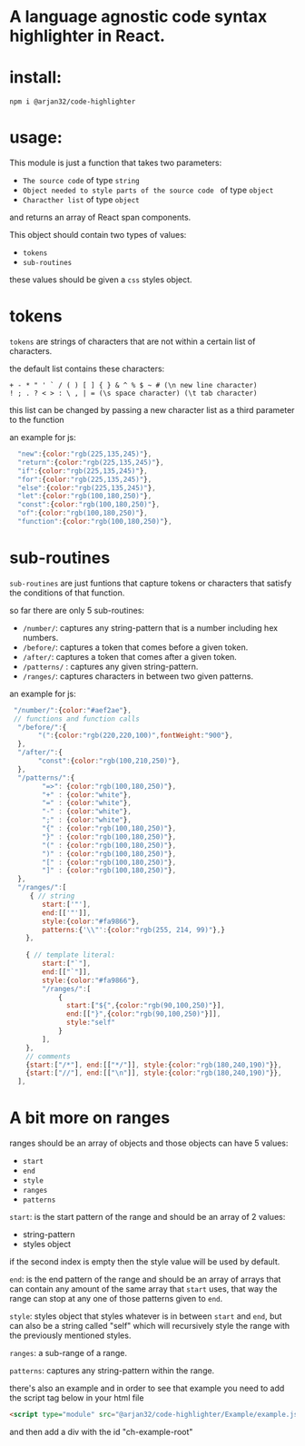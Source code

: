# A language agnostic code syntax highlighter in React.

# install: 
```npm i @arjan32/code-highlighter```
# usage: 
This module is just a function that takes two parameters:  
* ```The source code``` of type ```string```
* ```Object needed to style parts of the source code ``` of type ```object```
* ```Characther list``` of type ```object```

and returns an array of React span components.

This object should contain two types of values:
* ```tokens```
* ```sub-routines```

these values should be given a ```css``` styles object.

# tokens
```tokens``` are strings of characters that are not within a certain list of characters.

the default list contains these characters:

``` 
+ - * " ' ` / ( ) [ ] { } & ^ % $ ~ # (\n new line character)
! ; . ? < > : \ , | = (\s space character) (\t tab character)
```
this list can be changed by passing a new character list as a third parameter to the function  

an example for js:
```javascript
  "new":{color:"rgb(225,135,245)"},
  "return":{color:"rgb(225,135,245)"},
  "if":{color:"rgb(225,135,245)"},
  "for":{color:"rgb(225,135,245)"},
  "else":{color:"rgb(225,135,245)"},
  "let":{color:"rgb(100,180,250)"},
  "const":{color:"rgb(100,180,250)"},
  "of":{color:"rgb(100,180,250)"},
  "function":{color:"rgb(100,180,250)"},
```
 
# sub-routines
```sub-routines``` are just funtions that capture tokens or characters that satisfy the conditions of that function.

so far there are only 5 sub-routines:
* ```/number/```: captures any string-pattern that is a number including hex numbers.
* ```/before/```: captures a token that comes before a given token.
* ```/after/```: captures a token that comes after a given token.
* ```/patterns/``` : captures any given string-pattern.
* ```/ranges/```: captures characters in between two given patterns.

an example for js:
```javascript
 "/number/":{color:"#aef2ae"},
 // functions and function calls
  "/before/":{
       "(":{color:"rgb(220,220,100)",fontWeight:"900"},
  },
  "/after/":{
       "const":{color:"rgb(100,210,250)"},
  },
  "/patterns/":{
        "=>": {color:"rgb(100,180,250)"},
        "+" : {color:"white"},
        "=" : {color:"white"},
        "-" : {color:"white"},
        ";" : {color:"white"},
        "{" : {color:"rgb(100,180,250)"},
        "}" : {color:"rgb(100,180,250)"},
        "(" : {color:"rgb(100,180,250)"},
        ")" : {color:"rgb(100,180,250)"},
        "[" : {color:"rgb(100,180,250)"},
        "]" : {color:"rgb(100,180,250)"},
  },
  "/ranges/":[
     { // string
        start:['"'],
        end:[['"']],
        style:{color:"#fa9866"}, 
        patterns:{'\\"':{color:"rgb(255, 214, 99)"},} 
    },
    
    { // template literal:
        start:["`"],
        end:[["`"]],
        style:{color:"#fa9866"},
        "/ranges/":[
            {
              start:["${",{color:"rgb(90,100,250)"}],
              end:[["}",{color:"rgb(90,100,250)"}]],
              style:"self"
            }
        ],
    },
    // comments
    {start:["/*"], end:[["*/"]], style:{color:"rgb(180,240,190)"}},
    {start:["//"], end:[["\n"]], style:{color:"rgb(180,240,190)"}},
  ],
```

# A bit more on ranges
ranges should be an array of objects and those objects can have 5 values:
* ```start```
* ```end```
* ```style```
* ```ranges```
* ```patterns```

```start```: is the start pattern of the range 
and should be an array of 2 values:
* string-pattern
* styles object

if the second index is empty then the style value will be used by default.

```end```: is the end pattern of the range and should be an array of arrays 
that can contain any amount of the same array that ```start``` uses,
that way the range can stop at any one of those patterns given to ``end``.

```style```: styles object that styles whatever is in between ```start``` and  ```end```, but can also be a string called "self" which will  recursively style the range with the previously mentioned styles.

```ranges```: a sub-range of a range.

```patterns```: captures any string-pattern within the range.

there's also an example and in order to see that example you need to add the script tag below in your html file
```html
<script type="module" src="@arjan32/code-highlighter/Example/example.jsx" defer></script>
```
and then add a div with the id "ch-example-root" 
